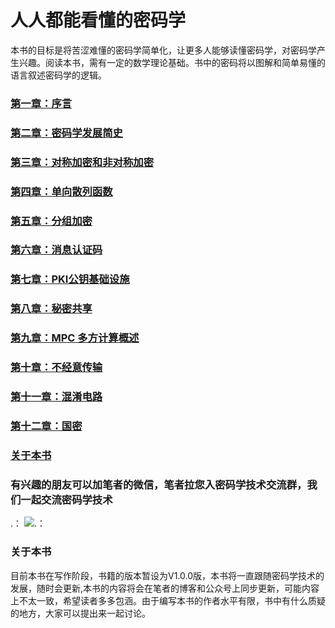 # 人人都能看懂的密码学

本书的目标是将苦涩难懂的密码学简单化，让更多人能够读懂密码学，对密码学产生兴趣。阅读本书，需有一定的数学理论基础。书中的密码将以图解和简单易懂的语言叙述密码学的逻辑。

### [第一章：序言](https://github.com/guoshijiang/Cryptography_anyone_can_understand/blob/master/preface/README.md)

### [第二章：密码学发展简史](https://github.com/guoshijiang/Cryptography_anyone_can_understand/blob/master/history/README.md)

### [第三章：对称加密和非对称加密](https://github.com/guoshijiang/Cryptography_anyone_can_understand/blob/master/encryptType/README.md)

### [第四章：单向散列函数 ](https://github.com/guoshijiang/Cryptography_anyone_can_understand/blob/master/Hash/README.md)

### [第五章：分组加密 ](https://github.com/guoshijiang/cryptography/blob/master/blockCipher/README.md)

### [第六章：消息认证码 ](https://github.com/guoshijiang/cryptography/blob/master/MAC/README.md)

### [第七章：PKI公钥基础设施 ](https://github.com/guoshijiang/Cryptography_anyone_can_understand/blob/master/PKI/README.md)

### [第八章：秘密共享 ](https://github.com/guoshijiang/Cryptography_anyone_can_understand/blob/master/share/README.md)

### [第九章：MPC 多方计算概述 ](https://github.com/guoshijiang/cryptography/blob/master/MPC/README.md)

### [第十章：不经意传输 ](https://github.com/guoshijiang/cryptography/blob/master/ot/README.md)

### [第十一章：混淆电路 ](https://github.com/guoshijiang/cryptography/blob/master/GC/README.md)

### [第十二章：国密 ](https://github.com/guoshijiang/Cryptography_anyone_can_understand/blob/master/china/README.md)

### [关于本书](https://github.com/guoshijiang/Cryptography_anyone_can_understand/blob/master/preface/README.md)


### 有兴趣的朋友可以加笔者的微信，笔者拉您入密码学技术交流群，我们一起交流密码学技术
.： 
    ![.： 
](https://github.com/guoshijiang/Cryptography_anyone_can_understand/blob/master/img/weichat.png)


### 关于本书

目前本书在写作阶段，书籍的版本暂设为V1.0.0版，本书将一直跟随密码学技术的发展，随时会更新,本书的内容将会在笔者的博客和公众号上同步更新，可能内容上不太一致，希望读者多多包涵。由于编写本书的作者水平有限，书中有什么质疑的地方，大家可以提出来一起讨论。
